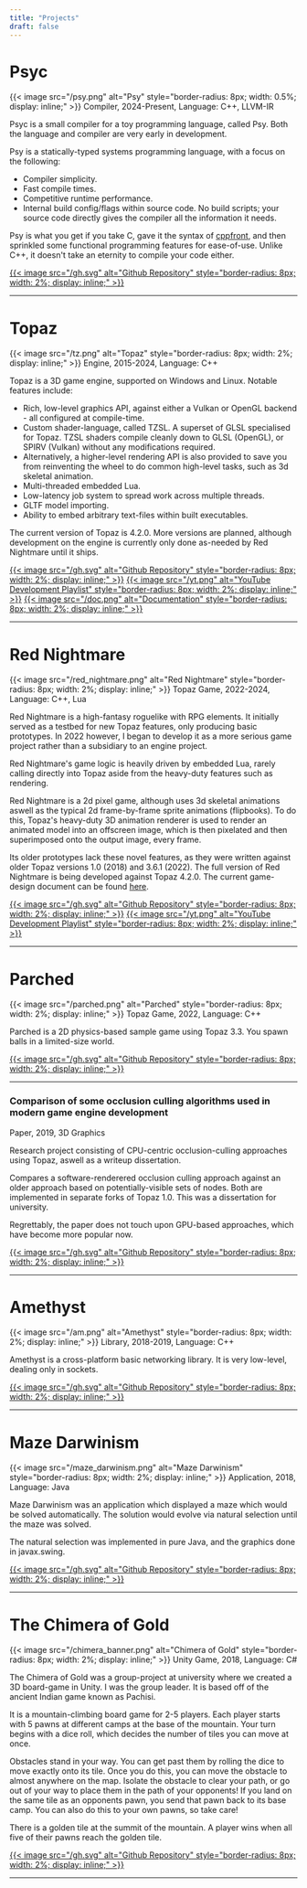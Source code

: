 ```yaml
---
title: "Projects"
draft: false
---
```


# Psyc
{{< image src="/psy.png" alt="Psy" style="border-radius: 8px; width: 0.5%; display: inline;" >}}
Compiler, 2024-Present, Language: C++, LLVM-IR

Psyc is a small compiler for a toy programming language, called Psy. Both the language and compiler are very early in development.

Psy is a statically-typed systems programming language, with a focus on the following:
- Compiler simplicity.
- Fast compile times.
- Competitive runtime performance.
- Internal build config/flags within source code. No build scripts; your source code directly gives the compiler all the information it needs.

Psy is what you get if you take C, gave it the syntax of [cppfront](https://github.com/hsutter/cppfront), and then sprinkled some functional programming features for ease-of-use. Unlike C++, it doesn't take an eternity to compile your code either.

[{{< image src="/gh.svg" alt="Github Repository" style="border-radius: 8px; width: 2%; display: inline;" >}}](https://github.com/Harrand/psyc)

---

# Topaz
{{< image src="/tz.png" alt="Topaz" style="border-radius: 8px; width: 2%; display: inline;" >}}
Engine, 2015-2024, Language: C++

Topaz is a 3D game engine, supported on Windows and Linux. Notable features include:
- Rich, low-level graphics API, against either a Vulkan or OpenGL backend - all configured at compile-time.
- Custom shader-language, called TZSL. A superset of GLSL specialised for Topaz. TZSL shaders compile cleanly down to GLSL (OpenGL), or SPIRV (Vulkan) without any modifications required.
- Alternatively, a higher-level rendering API is also provided to save you from reinventing the wheel to do common high-level tasks, such as 3d skeletal animation.
- Multi-threaded embedded Lua.
- Low-latency job system to spread work across multiple threads.
- GLTF model importing.
- Ability to embed arbitrary text-files within built executables.

The current version of Topaz is 4.2.0. More versions are planned, although development on the engine is currently only done as-needed by Red Nightmare until it ships.

[{{< image src="/gh.svg" alt="Github Repository" style="border-radius: 8px; width: 2%; display: inline;" >}}](https://github.com/Harrand/Topaz)
[{{< image src="/yt.png" alt="YouTube Development Playlist" style="border-radius: 8px; width: 2%; display: inline;" >}}](https://www.youtube.com/playlist?list=PL6PSLdrGGe8I67_i6mNk8IUmOsP85Vhll)
[{{< image src="/doc.png" alt="Documentation" style="border-radius: 8px; width: 2%; display: inline;" >}}](/Topaz/)

---

# Red Nightmare
{{< image src="/red_nightmare.png" alt="Red Nightmare" style="border-radius: 8px; width: 2%; display: inline;" >}}
Topaz Game, 2022-2024, Language: C++, Lua

Red Nightmare is a high-fantasy roguelike with RPG elements. It initially served as a testbed for new Topaz features, only producing basic prototypes. In 2022 however, I began to develop it as a more serious game project rather than a subsidiary to an engine project.

Red Nightmare's game logic is heavily driven by embedded Lua, rarely calling directly into Topaz aside from the heavy-duty features such as rendering.

Red Nightmare is a 2d pixel game, although uses 3d skeletal animations aswell as the typical 2d frame-by-frame sprite animations (flipbooks). To do this, Topaz's heavy-duty 3D animation renderer is used to render an animated model into an offscreen image, which is then pixelated and then superimposed onto the output image, every frame.

Its older prototypes lack these novel features, as they were written against older Topaz versions 1.0 (2018) and 3.6.1 (2022). The full version of Red Nightmare is being developed against Topaz 4.2.0. The current game-design document can be found [here](https://github.com/harrand/Red-Nightmare/blob/master/GDD.pdf).

[{{< image src="/gh.svg" alt="Github Repository" style="border-radius: 8px; width: 2%; display: inline;" >}}](https://github.com/Harrand/Red-Nightmare)
[{{< image src="/yt.png" alt="YouTube Development Playlist" style="border-radius: 8px; width: 2%; display: inline;" >}}](https://youtube.com/playlist?list=PL6PSLdrGGe8JU5bsKL4Kohhi7e5aFSzTu)

---

# Parched
{{< image src="/parched.png" alt="Parched" style="border-radius: 8px; width: 2%; display: inline;" >}}
Topaz Game, 2022, Language: C++

Parched is a 2D physics-based sample game using Topaz 3.3. You spawn balls in a limited-size world.

[{{< image src="/gh.svg" alt="Github Repository" style="border-radius: 8px; width: 2%; display: inline;" >}}](https://github.com/Harrand/Parched)

---

### Comparison of some occlusion culling algorithms used in modern game engine development
Paper, 2019, 3D Graphics

Research project consisting of CPU-centric occlusion-culling approaches using Topaz, aswell as a writeup dissertation.

Compares a software-renderered occlusion culling approach against an older approach based on potentially-visible sets of nodes. Both are implemented in separate forks of Topaz 1.0. This was a dissertation for university.

Regrettably, the paper does not touch upon GPU-based approaches, which have become more popular now.

[{{< image src="/gh.svg" alt="Github Repository" style="border-radius: 8px; width: 2%; display: inline;" >}}](https://github.com/Harrand/Dissertation)

---


# Amethyst
{{< image src="/am.png" alt="Amethyst" style="border-radius: 8px; width: 2%; display: inline;" >}}
Library, 2018-2019, Language: C++

Amethyst is a cross-platform basic networking library. It is very low-level, dealing only in sockets.

[{{< image src="/gh.svg" alt="Github Repository" style="border-radius: 8px; width: 2%; display: inline;" >}}](https://github.com/Harrand/Amethyst)

---

# Maze Darwinism
{{< image src="/maze_darwinism.png" alt="Maze Darwinism" style="border-radius: 8px; width: 2%; display: inline;" >}}
Application, 2018, Language: Java

Maze Darwinism was an application which displayed a maze which would be solved automatically. The solution would evolve via natural selection until the maze was solved.

The natural selection was implemented in pure Java, and the graphics done in javax.swing.

[{{< image src="/gh.svg" alt="Github Repository" style="border-radius: 8px; width: 2%; display: inline;" >}}](https://github.com/Harrand/Maze-Darwinism)

---

# The Chimera of Gold
{{< image src="/chimera_banner.png" alt="Chimera of Gold" style="border-radius: 8px; width: 2%; display: inline;" >}}
Unity Game, 2018, Language: C#

The Chimera of Gold was a group-project at university where we created a 3D board-game in Unity. I was the group leader. It is based off of the ancient Indian game known as Pachisi.

It is a mountain-climbing board game for 2-5 players. Each player starts with 5 pawns at different camps at the base of the mountain. Your turn begins with a dice roll, which decides the number of tiles you can move at once.

Obstacles stand in your way. You can get past them by rolling the dice to move exactly onto its tile. Once you do this, you can move the obstacle to almost anywhere on the map. Isolate the obstacle to clear your path, or go out of your way to place them in the path of your opponents! If you land on the same tile as an opponents pawn, you send that pawn back to its base camp. You can also do this to your own pawns, so take care!

There is a golden tile at the summit of the mountain. A player wins when all five of their pawns reach the golden tile.

[{{< image src="/gh.svg" alt="Github Repository" style="border-radius: 8px; width: 2%; display: inline;" >}}](https://github.com/Harrand/The_Chimera_of_Gold)

---
